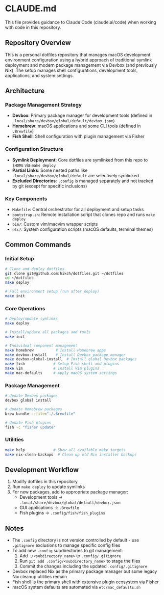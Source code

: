# CLAUDE.md

This file provides guidance to Claude Code (claude.ai/code) when working with code in this repository.

## Repository Overview

This is a personal dotfiles repository that manages macOS development environment configuration using a hybrid approach of traditional symlink deployment and modern package management via Devbox (and previously Nix). The setup manages shell configurations, development tools, applications, and system settings.

## Architecture

### Package Management Strategy
- **Devbox**: Primary package manager for development tools (defined in `.local/share/devbox/global/default/devbox.json`)
- **Homebrew**: macOS applications and some CLI tools (defined in `.Brewfile`) 
- **Fish Shell**: Shell configuration with plugin management via Fisher

### Configuration Structure
- **Symlink Deployment**: Core dotfiles are symlinked from this repo to `$HOME` via `make deploy`
- **Partial Links**: Some nested paths like `.local/share/devbox/global/default` are selectively symlinked
- **Excluded Directories**: `.config` is managed separately and not tracked by git (except for specific inclusions)

### Key Components
- `Makefile`: Central orchestrator for all deployment and setup tasks
- `bootstrap.sh`: Remote installation script that clones repo and runs `make deploy`
- `bin/`: Custom vim/macvim wrapper scripts
- `etc/`: System configuration scripts (macOS defaults, terminal themes)

## Common Commands

### Initial Setup
```bash
# Clone and deploy dotfiles
git clone git@github.com:hikch/dotfiles.git ~/dotfiles
cd ~/dotfiles
make deploy

# Full environment setup (run after deploy)
make init
```

### Core Operations
```bash
# Deploy/update symlinks
make deploy

# Install/update all packages and tools
make init

# Individual component management
make homebrew          # Install Homebrew apps
make devbox-install    # Install Devbox package manager
make devbox-global-install  # Install global Devbox packages
make fish             # Setup Fish shell and plugins
make vim              # Install Vim plugins
make mac-defaults     # Apply macOS system settings
```

### Package Management
```bash
# Update Devbox packages
devbox global install

# Update Homebrew packages  
brew bundle --file="./.Brewfile"

# Update Fish plugins
fish -c "fisher update"
```

### Utilities
```bash
make help             # Show all available make targets
make nix-clean-backups  # Clean up old Nix installer backups
```

## Development Workflow

1. Modify dotfiles in this repository
2. Run `make deploy` to update symlinks
3. For new packages, add to appropriate package manager:
   - Development tools → `.local/share/devbox/global/default/devbox.json`
   - GUI applications → `.Brewfile`
   - Fish plugins → `.config/fish/fish_plugins`

## Notes

- The `.config` directory is not version controlled by default - use `.gitignore` exclusions to manage specific config files
- To add new `.config` subdirectories to git management:
  1. Add `!/<subdirectory_name>` to `.config/.gitignore` 
  2. Run `git add .config/<subdirectory_name>` to stage the files
  3. Commit the changes including the updated `.config/.gitignore`
- Devbox replaced Nix as the primary package manager but some legacy Nix cleanup utilities remain
- Fish shell is the primary shell with extensive plugin ecosystem via Fisher
- macOS system defaults are automated via `etc/mac_defaults.sh`